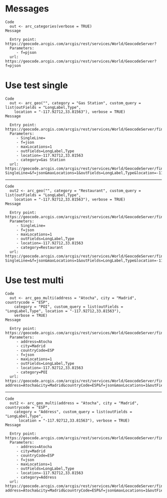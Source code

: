 # Messages

    Code
      out <- arc_categories(verbose = TRUE)
    Message
      
      Entry point: https://geocode.arcgis.com/arcgis/rest/services/World/GeocodeServer?
      Parameters:
         - f=pjson
      url: https://geocode.arcgis.com/arcgis/rest/services/World/GeocodeServer?f=pjson

# Use test single

    Code
      out <- arc_geo("", category = "Gas Station", custom_query = list(outFields = "LongLabel,Type",
        location = "-117.92712,33.81563"), verbose = TRUE)
    Message
      
      Entry point: https://geocode.arcgis.com/arcgis/rest/services/World/GeocodeServer/findAddressCandidates?
      Parameters:
         - SingleLine=
         - f=json
         - maxLocations=1
         - outFields=LongLabel,Type
         - location=-117.92712,33.81563
         - category=Gas Station
      url: https://geocode.arcgis.com/arcgis/rest/services/World/GeocodeServer/findAddressCandidates?SingleLine=&f=json&maxLocations=1&outFields=LongLabel,Type&location=-117.92712,33.81563&category=Gas%20Station

---

    Code
      out2 <- arc_geo("", category = "Restaurant", custom_query = list(outFields = "LongLabel,Type",
        location = "-117.92712,33.81563"), verbose = TRUE)
    Message
      
      Entry point: https://geocode.arcgis.com/arcgis/rest/services/World/GeocodeServer/findAddressCandidates?
      Parameters:
         - SingleLine=
         - f=json
         - maxLocations=1
         - outFields=LongLabel,Type
         - location=-117.92712,33.81563
         - category=Restaurant
      url: https://geocode.arcgis.com/arcgis/rest/services/World/GeocodeServer/findAddressCandidates?SingleLine=&f=json&maxLocations=1&outFields=LongLabel,Type&location=-117.92712,33.81563&category=Restaurant

# Use test multi

    Code
      out <- arc_geo_multi(address = "Atocha", city = "Madrid", countrycode = "ESP",
        category = "POI", custom_query = list(outFields = "LongLabel,Type", location = "-117.92712,33.81563"),
        verbose = TRUE)
    Message
      
      Entry point: https://geocode.arcgis.com/arcgis/rest/services/World/GeocodeServer/findAddressCandidates?
      Parameters:
         - address=Atocha
         - city=Madrid
         - countryCode=ESP
         - f=json
         - maxLocations=1
         - outFields=LongLabel,Type
         - location=-117.92712,33.81563
         - category=POI
      url: https://geocode.arcgis.com/arcgis/rest/services/World/GeocodeServer/findAddressCandidates?address=Atocha&city=Madrid&countryCode=ESP&f=json&maxLocations=1&outFields=LongLabel,Type&location=-117.92712,33.81563&category=POI

---

    Code
      out2 <- arc_geo_multi(address = "Atocha", city = "Madrid", countrycode = "ESP",
        category = "Address", custom_query = list(outFields = "LongLabel,Type",
          location = "-117.92712,33.81563"), verbose = TRUE)
    Message
      
      Entry point: https://geocode.arcgis.com/arcgis/rest/services/World/GeocodeServer/findAddressCandidates?
      Parameters:
         - address=Atocha
         - city=Madrid
         - countryCode=ESP
         - f=json
         - maxLocations=1
         - outFields=LongLabel,Type
         - location=-117.92712,33.81563
         - category=Address
      url: https://geocode.arcgis.com/arcgis/rest/services/World/GeocodeServer/findAddressCandidates?address=Atocha&city=Madrid&countryCode=ESP&f=json&maxLocations=1&outFields=LongLabel,Type&location=-117.92712,33.81563&category=Address

